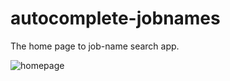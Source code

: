 # autocomplete-jobnames

The home page to job-name search app.

![homepage](./pictures/Screenshot%202025-06-02%20at%208.27.09 PM.png)